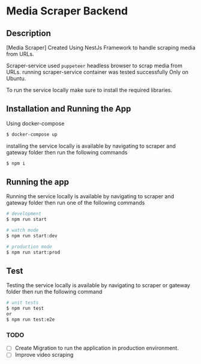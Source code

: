 # Media Scraper Backend

## Description

[Media Scraper] Created Using NestJs Framework to handle scraping media from 
URLs.

 Scraper-service used `puppeteer` headless browser to scrap media from URLs. running scraper-service container 
 was tested successfully Only on Ubuntu.
 
 To run the service locally make sure to install the required libraries. 

## Installation and Running the App

Using docker-compose
```bash
$ docker-compose up
```

installing the service locally is available by navigating to scraper and gateway folder then
 run the following commands 
```bash
$ npm i 
```

## Running the app

Running the service locally is available by navigating to scraper and gateway folder then run
one of the following commands
```bash
# development
$ npm run start

# watch mode
$ npm run start:dev

# production mode
$ npm run start:prod
```

## Test

Testing the service locally is available by navigating to scraper or gateway folder then run
the following command
```bash
# unit tests
$ npm run test
or
$ npm run test:e2e
```


### TODO
- [ ] Create Migration to run the application in production environment.
- [ ] Improve video scraping